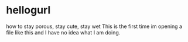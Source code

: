 # hellogurl
how to stay porous, stay cute, stay wet 
This is the first time im opening a file like this and I have no idea what I am doing. 

